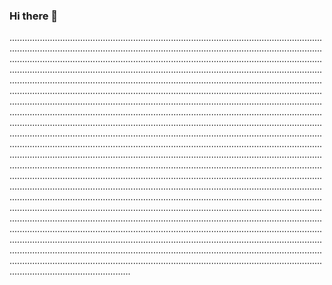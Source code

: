 ### Hi there 👋

........................................................................................................................................................................................................................................................................................................................................................................................................................................................................................................................................................................................................................................................................................................................................................................................................................................................................................................................................................................................................................................................................................................................................................................................................................................................................................................................................................................................................................................................................................................................................................................................................................................................................................................................................................................................................................................................................................................................................................................................................................................................................................................................................................................................................................................................................................................................................................................................................................................................................................................................................................................................................................................................................................................................................................................................................................................................................................